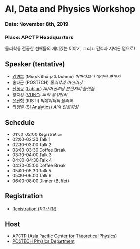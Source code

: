 # AI, Data and Physics Workshop

### Date: November 8th, 2019
### Place: APCTP Headquarters

물리학을 전공한 선배들의 재미있는 이야기, 그리고 간식과 저녁은 덤으로!

## Speaker (tentative)
* [김영호](http://danielykim.me/) (Merck Sharp & Dohme) *어쩌다보니 데이터 과학자* 
* 송태근 (POSTECH) *물리학과 머신러닝*
* [신정규](https://github.com/inureyes) ([Lablup](https://lablup.com)) *AI/머신러닝 분산처리 플랫폼* 
* 왕지성 ([VUNO](https://www.vuno.co/)) *AI와 음성인식*
* [윤진혁](http://stat.kaist.ac.kr/~jhyun/) (KISTI) *빅데이터와 물리학*
* 최정열 ([SI Analytics](https://www.si-analytics.ai/)) *AI와 인공위성* 

## Schedule
* 01:00-02:00 Registration
* 02:00-02:30 Talk 1
* 02:30-03:00 Talk 2
* 03:00-03:30 Coffee Break
* 03:30-04:00 Talk 3
* 04:00-04:30 Talk 4
* 04:30-05:00 Coffee Break
* 05:00-05:30 Talk 5
* 05:30-06:00 Talk 6
* 06:00-08:00 Dinner (Buffet)

## Registration
* [Registration (참가신청)](https://forms.gle/NCvK7JfEcmgqCwAaA)

## Host
* [APCTP (Asia Pacific Center for Theoretical Physics)](http://apctp.org)
* [POSTECH Physics Department](http://magnon1.postech.ac.kr)
